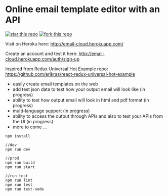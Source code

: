 # Online email template editor with an API

[![star this repo](http://githubbadges.com/star.svg?user=liviuignat&repo=email-templates&style=default)](https://github.com/liviuignat/email-templates)
[![fork this repo](http://githubbadges.com/fork.svg?user=liviuignat&repo=email-templates&style=default)](https://github.com/liviuignat/email-templates/fork)

Visit on Heroku here: 
http://email-cloud.herokuapp.com/

Create an account and test it here: 
http://email-cloud.herokuapp.com/auth/sign-up

Inspired from Redux Universal Hot Example repo: 
https://github.com/erikras/react-redux-universal-hot-example

- easily create email templates on the web
- add test json data to test how your output email will look like (in progress)
- ability to test how output email will look in html and pdf format (in progress)
- multi-language support (in progress)
- ability to access the output through APIs and also to test your APIs from the UI (in progress)
- more to come ...

```
npm install

//dev
npm run dev

//prod
npm run build
npm run start

//run test
npm run lint
npm run test
npm run test-node
```
